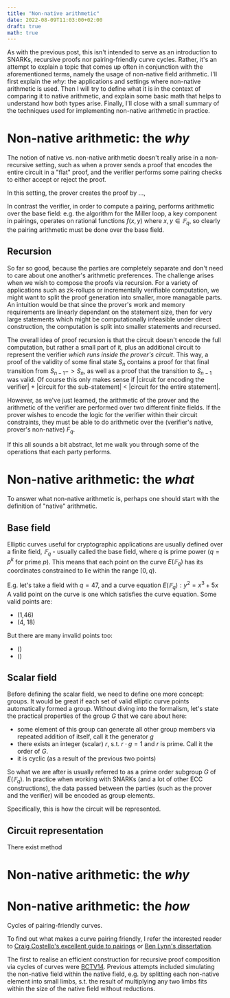 ```yaml
---
title: "Non-native arithmetic"
date: 2022-08-09T11:03:00+02:00
draft: true
math: true
---
```


As with the previous post, this isn't intended to serve as an introduction to SNARKs, recursive proofs nor pairing-friendly curve cycles. Rather, it's an attempt to explain a topic that comes up often in conjunction with the aforementioned terms, namely the usage of non-native field arithmetic. I'll first explain the *why*: the applications and settings where non-native arithmetic is used. Then I will try to define what it is in the context of comparing it to native arithmetic, and explain some basic math that helps to understand how both types arise. Finally, I'll close with a small summary of the techniques used for implementing non-native arithmetic in practice.

# Non-native arithmetic: the *why*

The notion of native vs. non-native arithmetic doesn't really arise in a non-recursive setting, such as when a prover sends a proof that encodes the entire circuit in a "flat" proof, and the verifier performs some pairing checks to either accept or reject the proof. 

In this setting, the prover creates the proof by ..., 

In contrast the verifier, in order to compute a pairing, performs arithmetic over the base field: e.g. the algorithm for the Miller loop, a key component in pairings, operates on rational functions $f(x,y)$ where $x,y \in 𝔽_q$, so clearly the pairing arithmetic must be done over the base field.

## Recursion

So far so good, because the parties are completely separate and don't need to care about one another's arithmetic preferences. The challenge arises when we wish to compose the proofs via recursion. For a variety of applications such as zk-rollups or incrementally verifiable computation, we might want to split the proof generation into smaller, more managable parts. An intuition would be that since the prover's work and memory requirements are linearly dependant on the statement size, then for very large statements which might be computationally infeasible under direct construction, the computation is split into smaller statements and recursed.

The overall idea of proof recursion is that the circuit doesn't encode the full computation, but rather a small part of it, plus an additional circuit to represent the verifier *which runs inside the prover's circuit*. This way, a proof of the validity of some final state $S_n$ contains a proof for that final transition from $S_{n-1} -> S_n$, as well as a proof that the transition to $S_{n-1}$ was valid. Of course this only makes sense if |circuit for encoding the verifier| + |circuit for the sub-statement| < |circuit for the entire statement|.

However, as we've just learned, the arithmetic of the prover and the arithmetic of the verifier are performed over two different finite fields. If the prover wishes to encode the logic for the verifier within their circuit constraints, they must be able to do arithmetic over the (verifier's native, prover's non-native) $F_q$.

If this all sounds a bit abstract, let me walk you through some of the operations that each party performs.

# Non-native arithmetic: the *what*

To answer what non-native arithmetic is, perhaps one should start with the definition of "native" arithmetic.

## Base field

Elliptic curves useful for cryptographic applications are usually defined over a finite field, $𝔽_q$ - usually called the base field, where $q$ is prime power ($q = p^k$ for prime $p$).
This means that each point on the curve $E(𝔽_q)$ has its coordinates constrained to lie within the range $[0,q)$.

E.g. let's take a field with $q = 47$, and a curve equation $E(𝔽_q): y^2 = x^3 + 5x$
A valid point on the curve is one which satisfies the curve equation. 
Some valid points are:
* (1,46)
* (4, 18)

But there are many invalid points too:
* ()
* ()

## Scalar field

Before defining the scalar field, we need to define one more concept: groups.
It would be great if each set of valid elliptic curve points automatically formed a group. 
Without diving into the formalism, let's state the practical properties of the group $G$ that we care about here:
* some element of this group can generate all other group members via repeated addition of itself, call it the generator $g$
* there exists an integer (scalar) $r$, s.t. $r \cdot g = 1$ and $r$ is prime. Call it the order of $G$.
* it is cyclic (as a result of the previous two points)

So what we are after is usually referred to as a prime order subgroup $G$ of $E(𝔽_q)$.
In practice when working with SNARKs (and a lot of other ECC constructions), the data passed between the parties (such as the prover and the verifier) will be encoded as group elements.

Specifically, this is how the circuit will be represented.

## Circuit representation


There exist method 

# Non-native arithmetic: the *why*

# Non-native arithmetic: the *how*

Cycles of pairing-friendly curves.

To find out what makes a curve pairing friendly, I refer the interested reader to [Craig Costello's excellent guide to pairings]() or [Ben Lynn's dissertation]().

The first to realise an efficient construction for recursive proof composition via cycles of curves were [BCTV14](https://eprint.iacr.org/2014/595.pdf). Previous attempts included simulating the non-native field within the native field, e.g. by splitting each non-native element into small limbs, s.t. the result of multiplying any two limbs fits within the size of the native field without reductions.


